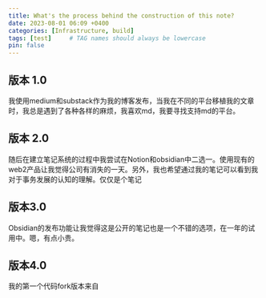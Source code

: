 ```yaml
---
title: What's the process behind the construction of this note?
date: 2023-08-01 06:09 +0400
categories: [Infrastructure, build]
tags: [test]     # TAG names should always be lowercase
pin: false
---
```


## 版本 1.0
我使用medium和substack作为我的博客发布，当我在不同的平台移植我的文章时，我总是遇到了各种各样的麻烦，我喜欢md，我要寻找支持md的平台。

## 版本 2.0
随后在建立笔记系统的过程中我尝试在Notion和obsidian中二选一。使用现有的web2产品让我觉得公司有消失的一天。另外，我也希望通过我的笔记可以看到我对于事务发展的认知的理解。仅仅是个笔记
## 版本3.0
Obsidian的发布功能让我觉得这是公开的笔记也是一个不错的选项，在一年的试用中。嗯，有点小贵。
## 版本4.0
我的第一个代码fork版本来自